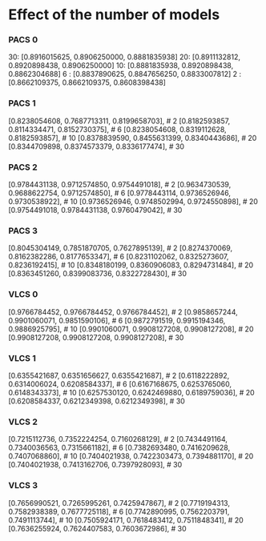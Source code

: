 # Effect of the number of models
### PACS 0
30: [0.8916015625, 0.8906250000, 0.8881835938]
20: [0.8911132812, 0.8920898438, 0.8906250000]
10: [0.8881835938, 0.8920898438, 0.8862304688]
6 : [0.8837890625, 0.8847656250, 0.8833007812]
2 : [0.8662109375, 0.8662109375, 0.8608398438]

### PACS 1
[0.8238054608, 0.7687713311, 0.8199658703], # 2
[0.8182593857, 0.8114334471, 0.8152730375], # 6
[0.8238054608, 0.8319112628, 0.8182593857], # 10
[0.8378839590, 0.8455631399, 0.8340443686], # 20
[0.8344709898, 0.8374573379, 0.8336177474], # 30 

### PACS 2
[0.9784431138, 0.9712574850, 0.9754491018], # 2
[0.9634730539, 0.9688622754, 0.9712574850], # 6
[0.9778443114, 0.9736526946, 0.9730538922], # 10
[0.9736526946, 0.9748502994, 0.9724550898], # 20
[0.9754491018, 0.9784431138, 0.9760479042], # 30

### PACS 3
[0.8045304149, 0.7851870705, 0.7627895139], # 2
[0.8274370069, 0.8162382286, 0.8177653347], # 6
[0.8231102062, 0.8325273607, 0.8236192415], # 10
[0.8348180199, 0.8360906083, 0.8294731484], # 20
[0.8363451260, 0.8399083736, 0.8322728430], # 30


### VLCS 0
[0.9766784452, 0.9766784452, 0.9766784452], # 2
[0.9858657244, 0.9901060071, 0.9851590106], # 6
[0.9872791519, 0.9915194346, 0.9886925795], # 10
[0.9901060071, 0.9908127208, 0.9908127208], # 20
[0.9908127208, 0.9908127208, 0.9908127208], # 30

### VLCS 1
[0.6355421687, 0.6351656627, 0.6355421687], # 2
[0.6118222892, 0.6314006024, 0.6208584337], # 6
[0.6167168675, 0.6253765060, 0.6148343373], # 10
[0.6257530120, 0.6242469880, 0.6189759036], # 20
[0.6208584337, 0.6212349398, 0.6212349398], # 30

### VLCS 2
[0.7215112736, 0.7352224254, 0.7160268129], # 2
[0.7434491164, 0.7340036563, 0.7315661182], # 6
[0.7382693480, 0.7416209628, 0.7407068860], # 10
[0.7404021938, 0.7422303473, 0.7394881170], # 20
[0.7404021938, 0.7413162706, 0.7397928093], # 30

### VLCS 3
[0.7656990521, 0.7265995261, 0.7425947867], # 2
[0.7719194313, 0.7582938389, 0.7677725118], # 6
[0.7742890995, 0.7562203791, 0.7491113744], # 10
[0.7505924171, 0.7618483412, 0.7511848341], # 20
[0.7636255924, 0.7624407583, 0.7603672986], # 30